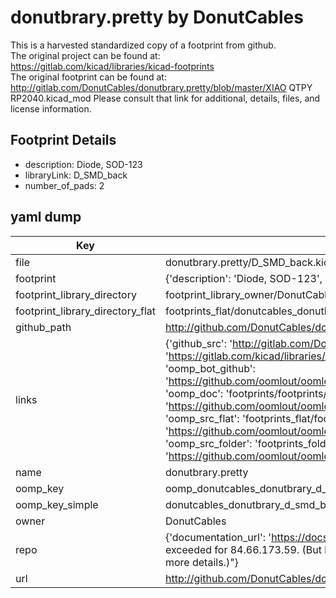 # donutbrary.pretty by DonutCables  
This is a harvested standardized copy of a footprint from github.  
The original project can be found at:  
https://gitlab.com/kicad/libraries/kicad-footprints  
The original footprint can be found at:
http://gitlab.com/DonutCables/donutbrary.pretty/blob/master/XIAO QTPY RP2040.kicad_mod
Please consult that link for additional, details, files, and license information.  
## Footprint Details
* description: Diode, SOD-123  
* libraryLink: D_SMD_back  
* number_of_pads: 2  
## yaml dump  
| Key | Value |  
| --- | --- |  
| file | donutbrary.pretty/D_SMD_back.kicad_mod |  
| footprint | {'description': 'Diode, SOD-123', 'libraryLink': 'D_SMD_back', 'number_of_pads': 2} |  
| footprint_library_directory | footprint_library_owner/DonutCables_donutbrary.pretty |  
| footprint_library_directory_flat | footprints_flat/donutcables_donutbrary_d_smd_back/working |  
| github_path | http://github.com/DonutCables/donutbrary.pretty/blob/master/D_SMD_back.kicad_mod |  
| links | {'github_src': 'http://gitlab.com/DonutCables/donutbrary.pretty/blob/master/XIAO QTPY RP2040.kicad_mod', 'github_src_repo': 'https://gitlab.com/kicad/libraries/kicad-footprints', 'oomp_bot': 'footprints/donutcables_donutbrary_d_smd_back/working', 'oomp_bot_github': 'https://github.com/oomlout/oomlout_oomp_footprint_bot/tree/main/footprints/donutcables_donutbrary_d_smd_back/working', 'oomp_doc': 'footprints/footprints/DonutCables/donutbrary/D_SMD_back/working/', 'oomp_doc_github': 'https://github.com/oomlout/oomlout_oomp_footprint_doc/tree/main/footprints/footprints/DonutCables/donutbrary/D_SMD_back/working', 'oomp_src_flat': 'footprints_flat/footprints_flat/donutcables_donutbrary_d_smd_back/working', 'oomp_src_flat_github': 'https://github.com/oomlout/oomlout_oomp_footprint_src/tree/main/footprints_flat/donutcables_donutbrary_d_smd_back/working', 'oomp_src_folder': 'footprints_folder/footprints_folder/DonutCables/donutbrary/D_SMD_back/working', 'oomp_src_folder_github': 'https://github.com/oomlout/oomlout_oomp_footprint_src/tree/main/footprints_folder/DonutCables/donutbrary/D_SMD_back/working'} |  
| name | donutbrary.pretty |  
| oomp_key | oomp_donutcables_donutbrary_d_smd_back |  
| oomp_key_simple | donutcables_donutbrary_d_smd_back |  
| owner | DonutCables |  
| repo | {'documentation_url': 'https://docs.github.com/rest/overview/resources-in-the-rest-api#rate-limiting', 'message': "API rate limit exceeded for 84.66.173.59. (But here's the good news: Authenticated requests get a higher rate limit. Check out the documentation for more details.)"} |  
| url | http://github.com/DonutCables/donutbrary.pretty |  

